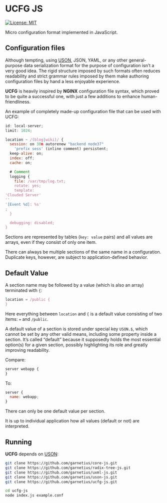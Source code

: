 UCFG JS
=======

[![License: MIT](https://img.shields.io/badge/License-MIT-green.svg)](https://opensource.org/licenses/MIT)

Micro configuration format implemented in JavaScript.

## Configuration files

Although tempting, using [USON](https://github.com/garnetius/uson-js), JSON, YAML, or any other general-purpose data serialization format for the purpose of configuration isn’t a very good idea. The rigid structure imposed by such formats often reduces readability and strict grammar rules imposed by them make authoring configuration files by hand a less enjoyable experience.

**UCFG** is heavily inspired by **NGINX** configuration file syntax, which proved to be quite a successful one, with just a few additions to enhance human-friendliness.

An example of completely made-up configuration file that can be used with UCFG:

```js
id: local-server;
limit: 1024;

location ~ /(blog|wiki)/ {
  session: on 30m autorenew "backend node37"
    'prefix sess' (inline comment) persistent;
  keep-alive: on;
  index: off;
  cache: on;

  # Comment
  logging {
    file: /var/tmp/log.txt;
    rotate: yes;
    template:
'Clouded Server'
''
'[Event %d]: %s'
;
  }

  debugging: disabled;
}
```

Sections are represented by tables (`key: value` pairs) and all values are arrays, even if they consist of only one item.

There can always be multiple sections of the same name in a configuration. Duplicate keys, however, are subject to application-defined behavior.

## Default Value

A section name may be followed by a value (which is also an array) terminated with `{`:

```js
location = /public {
}
```

Here everything between `location` and `{` is a default value consisting of two items: `=` and `/public`.

A default value of a section is stored under special key `USON.$`, which cannot be set by any other valid means, including some property inside a section. It’s called “default” because it supposedly holds the most essential option(s) for a given section, possibly highlighting its role and greatly improving readability.

Compare:

```js
server webapp {
}
```

To:

```js
server {
  name: webapp;
}
```

There can only be one default value per section.

It is up to individual application how all values (default or not) are interpreted.

## Running

**UCFG** depends on [USON](https://github.com/garnetius/uson-js):

```bash
git clone https://github.com/garnetius/core-js.git
git clone https://github.com/garnetius/radix-tree-js.git
git clone https://github.com/garnetius/uxml-js.git
git clone https://github.com/garnetius/uson-js.git
git clone https://github.com/garnetius/ucfg-js.git

cd ucfg-js
node index.js example.conf
```
